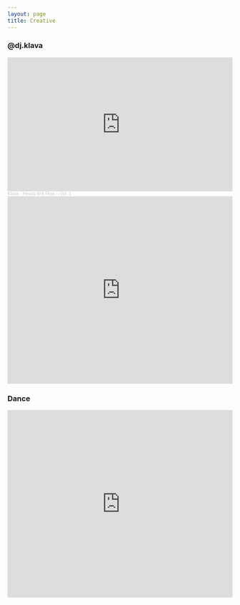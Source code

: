 ```yaml
---
layout: page
title: Creative
---
```


### @dj.klava
<a href="https://soundcloud.com/djklava" style="color: inherit;" target="_blank"><i class="fa fa-soundcloud"></i></a>
<a href="https://www.youtube.com/@djklava" style="color: inherit;" target="_blank"><i class="fa fa-youtube"></i></a>

<iframe width="100%" height="300" scrolling="no" frameborder="no" allow="autoplay" src="https://w.soundcloud.com/player/?url=https%3A//api.soundcloud.com/tracks/1910706956&color=%23ff5500&auto_play=false&hide_related=false&show_comments=true&show_user=true&show_reposts=false&show_teaser=true&visual=true"></iframe><div style="font-size: 10px; color: #cccccc;line-break: anywhere;word-break: normal;overflow: hidden;white-space: nowrap;text-overflow: ellipsis; font-family: Interstate,Lucida Grande,Lucida Sans Unicode,Lucida Sans,Garuda,Verdana,Tahoma,sans-serif;font-weight: 100;"><a href="https://soundcloud.com/djklava" title="Klava" target="_blank" style="color: #cccccc; text-decoration: none;">Klava</a> · <a href="https://soundcloud.com/djklava/heads-will-flow-vol-1" title="Heads Will Flow -- Vol. 1" target="_blank" style="color: #cccccc; text-decoration: none;">Heads Will Flow -- Vol. 1</a></div>

<iframe width="100%" height="420" src="https://www.youtube.com/embed/-xoOSnzmSW4?si=FEFk8nsnGQHJv-4f" title="YouTube video player" frameborder="0" allow="accelerometer; autoplay; clipboard-write; encrypted-media; gyroscope; picture-in-picture; web-share" referrerpolicy="strict-origin-when-cross-origin" allowfullscreen></iframe>

### Dance
<iframe width="100%" height="420" src="https://www.youtube.com/embed/_Csq2gIS7m8?si=U1e3C17bNjynwZnx" title="YouTube video player" frameborder="0" allow="accelerometer; autoplay; clipboard-write; encrypted-media; gyroscope; picture-in-picture; web-share" referrerpolicy="strict-origin-when-cross-origin" allowfullscreen></iframe>